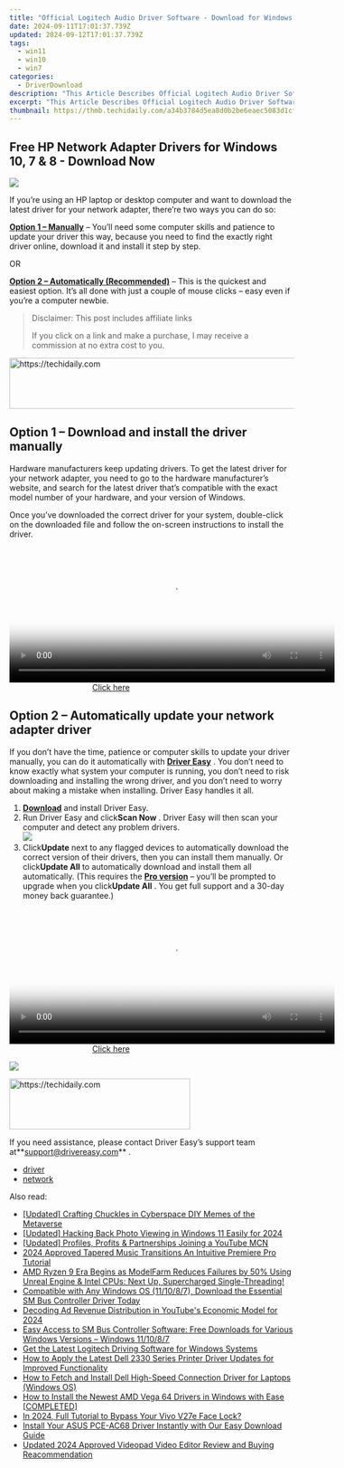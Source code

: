 ```yaml
---
title: "Official Logitech Audio Driver Software - Download for Windows OS Versions: 10, 7, and 8"
date: 2024-09-11T17:01:37.739Z
updated: 2024-09-12T17:01:37.739Z
tags:
  - win11
  - win10
  - win7
categories:
  - DriverDownload
description: "This Article Describes Official Logitech Audio Driver Software - Download for Windows OS Versions: 10, 7, and 8"
excerpt: "This Article Describes Official Logitech Audio Driver Software - Download for Windows OS Versions: 10, 7, and 8"
thumbnail: https://thmb.techidaily.com/a34b3784d5ea8d0b2be6eaec5083d1cf0c7c6de5e3aae650ea39b1f4ae6fa12f.jpg
---
```


## Free HP Network Adapter Drivers for Windows 10, 7 & 8 - Download Now

![](https://images.drivereasy.com/wp-content/uploads/2018/11/img_5bff60daf0b94.jpg)

 If you’re using an HP laptop or desktop computer and want to download the latest driver for your network adapter, there’re two ways you can do so:

[**Option 1 – Manually**](https://tools.techidaily.com/drivereasy/download/) – You’ll need some computer skills and patience to update your driver this way, because you need to find the exactly right driver online, download it and install it step by step.

OR

[**Option 2 – Automatically (Recommended)**](https://www.drivereasy.com/knowledge/hp-network-driver-download-for-windows-10-7-8/#o2) – This is the quickest and easiest option. It’s all done with just a couple of mouse clicks – easy even if you’re a computer newbie.

>  Disclaimer: This post includes affiliate links
>
>  If you click on a link and make a purchase, I may receive a commission at no extra cost to you.
>

<!-- affiliate ads begin -->
<a href="https://appsumo.8odi.net/c/5597632/2123729/7443" target="_top" id="2123729">
  <img src="//a.impactradius-go.com/display-ad/7443-2123729" border="0" alt="https://techidaily.com" width="600" height="90"/>
</a>
<img height="0" width="0" src="https://appsumo.8odi.net/i/5597632/2123729/7443" style="position:absolute;visibility:hidden;" border="0" />
<!-- affiliate ads end -->

## Option 1 – Download and install the driver manually

 Hardware manufacturers keep updating drivers. To get the latest driver for your network adapter, you need to go to the hardware manufacturer’s website, and search for the latest driver that’s compatible with the exact model number of your hardware, and your version of Windows.

 Once you’ve downloaded the correct driver for your system, double-click on the downloaded file and follow the on-screen instructions to install the driver.

<!-- affiliate ads begin -->
<span id="1983553">
					<video width="576" height="240" style="cursor:pointer"
           poster="//a.impactradius-go.com/display-clicktoplayimage/1983553.png"
           onclick="if(!this.playClicked){this.play();this.setAttribute('controls',true);this.playClicked=true;}">
	   <source src="//a.impactradius-go.com/display-ad/22993-1983553">
	   <img src="//a.impactradius-go.com/display-clicktoplayimage/1983553.png" style="border: none; height: 100%; width: 100%; object-fit: contain">
	</video>
	<div style="width:360px;text-align:center"><a href="javascript:window.open(decodeURIComponent('https%3A%2F%2Fhomestyler.sjv.io%2Fc%2F5597632%2F1983553%2F22993'), '_blank');void(0);">Click here</a></div>
</span>
<img height="0" width="0" src="https://imp.pxf.io/i/5597632/1983553/22993" style="position:absolute;visibility:hidden;" border="0" />
<!-- affiliate ads end -->

## Option 2 – Automatically update your network adapter driver

 If you don’t have the time, patience or computer skills to update your driver manually, you can do it automatically with **[Driver Easy](https://tools.techidaily.com/drivereasy/download/)**  . You don’t need to know exactly what system your computer is running, you don’t need to risk downloading and installing the wrong driver, and you don’t need to worry about making a mistake when installing. Driver Easy handles it all.

1. **[Download](https://tools.techidaily.com/drivereasy/download/)**  and install Driver Easy.
2. Run Driver Easy and click**Scan Now** . Driver Easy will then scan your computer and detect any problem drivers.  
![](https://images.drivereasy.com/wp-content/uploads/2018/11/img_5bff59d2428c6.jpg)
3. Click**Update** next to any flagged devices to automatically download the correct version of their drivers, then you can install them manually. Or click**Update All** to automatically download and install them all automatically. (This requires the **[Pro version](https://tools.techidaily.com/drivereasy/download/)**  – you’ll be prompted to upgrade when you click**Update All** . You get full support and a 30-day money back guarantee.)  

<!-- affiliate ads begin -->
<span id="1983575">
					<video width="576" height="240" style="cursor:pointer"
           poster="//a.impactradius-go.com/display-clicktoplayimage/1983575.png"
           onclick="if(!this.playClicked){this.play();this.setAttribute('controls',true);this.playClicked=true;}">
	   <source src="//a.impactradius-go.com/display-ad/22993-1983575">
	   <img src="//a.impactradius-go.com/display-clicktoplayimage/1983575.png" style="border: none; height: 100%; width: 100%; object-fit: contain">
	</video>
	<div style="width:360px;text-align:center"><a href="javascript:window.open(decodeURIComponent('https%3A%2F%2Fhomestyler.sjv.io%2Fc%2F5597632%2F1983575%2F22993'), '_blank');void(0);">Click here</a></div>
</span>
<img height="0" width="0" src="https://imp.pxf.io/i/5597632/1983575/22993" style="position:absolute;visibility:hidden;" border="0" />
<!-- affiliate ads end -->

![](https://images.drivereasy.com/wp-content/uploads/2018/11/img_5bff59dfc13fd.jpg)

<!-- affiliate ads begin -->
<a href="https://aligracehair.sjv.io/c/5597632/2135401/19272" target="_top" id="2135401">
  <img src="//a.impactradius-go.com/display-ad/19272-2135401" border="0" alt="https://techidaily.com" width="320" height="90"/>
</a>
<img height="0" width="0" src="https://aligracehair.sjv.io/i/5597632/2135401/19272" style="position:absolute;visibility:hidden;" border="0" />
<!-- affiliate ads end -->

 If you need assistance, please contact Driver Easy’s support team at**<support@drivereasy.com>** .

* [driver](https://tools.techidaily.com/drivereasy/download/)
* [network](https://tools.techidaily.com/drivereasy/download/)

<ins class="adsbygoogle"
     style="display:block"
     data-ad-format="autorelaxed"
     data-ad-client="ca-pub-7571918770474297"
     data-ad-slot="1223367746"></ins>

<ins class="adsbygoogle"
     style="display:block"
     data-ad-client="ca-pub-7571918770474297"
     data-ad-slot="8358498916"
     data-ad-format="auto"
     data-full-width-responsive="true"></ins>

<span class="atpl-alsoreadstyle">Also read:</span>
<div><ul>
<li><a href="https://extra-lessons.techidaily.com/updated-crafting-chuckles-in-cyberspace-diy-memes-of-the-metaverse/"><u>[Updated] Crafting Chuckles in Cyberspace DIY Memes of the Metaverse</u></a></li>
<li><a href="https://fox-blue.techidaily.com/updated-hacking-back-photo-viewing-in-windows-11-easily-for-2024/"><u>[Updated] Hacking Back Photo Viewing in Windows 11 Easily for 2024</u></a></li>
<li><a href="https://facebook-video-share.techidaily.com/updated-profiles-profits-and-partnerships-joining-a-youtube-mcn/"><u>[Updated] Profiles, Profits & Partnerships Joining a YouTube MCN</u></a></li>
<li><a href="https://some-guidance.techidaily.com/2024-approved-tapered-music-transitions-an-intuitive-premiere-pro-tutorial/"><u>2024 Approved Tapered Music Transitions An Intuitive Premiere Pro Tutorial</u></a></li>
<li><a href="https://hardware-updates.techidaily.com/1723262254309-amd-ryzen-9-era-begins-as-modelfarm-reduces-failures-by-50-using-unreal-engine-and-intel-cpus-next-up-supercharged-single-threading/"><u>AMD Ryzen 9 Era Begins as ModelFarm Reduces Failures by 50% Using Unreal Engine & Intel CPUs: Next Up, Supercharged Single-Threading!</u></a></li>
<li><a href="https://win-amazing.techidaily.com/compatible-with-any-windows-os-111087-download-the-essential-sm-bus-controller-driver-today/"><u>Compatible with Any Windows OS (11/10/8/7), Download the Essential SM Bus Controller Driver Today</u></a></li>
<li><a href="https://youtube-zero.techidaily.com/ing-ad-revenue-distribution-in-youtubes-economic-model-for-2024/"><u>Decoding Ad Revenue Distribution in YouTube's Economic Model for 2024</u></a></li>
<li><a href="https://hardware-updates.techidaily.com/easy-access-to-sm-bus-controller-software-free-downloads-for-various-windows-versions-windows-111087/"><u>Easy Access to SM Bus Controller Software: Free Downloads for Various Windows Versions – Windows 11/10/8/7</u></a></li>
<li><a href="https://hardware-updates.techidaily.com/get-the-latest-logitech-driving-software-for-windows-systems/"><u>Get the Latest Logitech Driving Software for Windows Systems</u></a></li>
<li><a href="https://hardware-updates.techidaily.com/how-to-apply-the-latest-dell-2330-series-printer-driver-updates-for-improved-functionality/"><u>How to Apply the Latest Dell 2330 Series Printer Driver Updates for Improved Functionality</u></a></li>
<li><a href="https://hardware-updates.techidaily.com/how-to-fetch-and-install-dell-high-speed-connection-driver-for-laptops-windows-os/"><u>How to Fetch and Install Dell High-Speed Connection Driver for Laptops (Windows OS)</u></a></li>
<li><a href="https://hardware-updates.techidaily.com/how-to-install-the-newest-amd-vega-64-drivers-in-windows-with-ease-completed/"><u>How to Install the Newest AMD Vega 64 Drivers in Windows with Ease [COMPLETED]</u></a></li>
<li><a href="https://android-unlock.techidaily.com/in-2024-full-tutorial-to-bypass-your-vivo-v27e-face-lock-by-drfone-android/"><u>In 2024, Full Tutorial to Bypass Your Vivo V27e Face Lock?</u></a></li>
<li><a href="https://hardware-updates.techidaily.com/install-your-asus-pce-ac68-driver-instantly-with-our-easy-download-guide/"><u>Install Your ASUS PCE-AC68 Driver Instantly with Our Easy Download Guide</u></a></li>
<li><a href="https://video-content-creator.techidaily.com/updated-2024-approved-videopad-video-editor-review-and-buying-reacommendation/"><u>Updated 2024 Approved Videopad Video Editor Review and Buying Reacommendation</u></a></li>
</ul></div>


